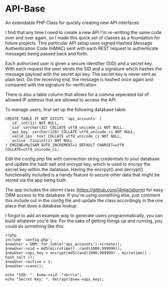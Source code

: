 # API-Base
An extendable PHP Class for quickly creating new API interfaces

I find that any time I need to create a new API I'm re-writting the same code over and over again, so I made this quick set of classes as a foundation for future projects.
This particular API setup uses signed Hashed Message Authentication Code (HMAC) sent with each REST request to authenticate messages being passed back and forth.

Each authorized user is given a secure identifier (SID) and a secret key.  With each request the user sends the SID and a signature which hashes the message payload with the secret api key.  The secret key is never sent as plain text. On the receiving end, the message is hashed once again and compared with the signature for verification.

There is also a table column that allows for a comma seperated list of allowed IP address that are allowed to access the API.

To manage users, first set up the following database table:

```
CREATE TABLE IF NOT EXISTS `api_accounts` (
  `id` int(11) NOT NULL,
  `sid` varchar(32) COLLATE utf8_unicode_ci NOT NULL,
  `api_key` varchar(128) COLLATE utf8_unicode_ci NOT NULL,
  `valid_ips` text COLLATE utf8_unicode_ci NOT NULL,
  `active` tinyint(1) NOT NULL
) ENGINE=MyISAM AUTO_INCREMENT=1 DEFAULT CHARSET=utf8 COLLATE=utf8_unicode_ci;
```

Edit the *config.php* file with connection string credentials to your database and update the hash salt and encrypt key, which is used to encrpy the secret key within the database.  Having the encrpyt() and decrypt() functionality included is a handy feature to secure other data that might be stored via the app being built.

The app includes the *idiorm* class (https://github.com/j4mie/idiorm) for easy ORM access to the database.  If you're using something else, just comment this include out in the config file and update the class accordingly in the one place that does a database lookup.

I forgot to add an example way to generate users programmatically, you can build whatever you'd like.  For the sake of getting things up and running, you could do something like this:

```
<?php
include 'config.php';
$newUser = ORM::for_table('api_accounts')->create();
$newUser->sid = md5(microtime(). rand(1000,999999));
$newUser->api_key = encrypt(md5(rand(1000,999999) . microtime() . hash_salt ));
$newUser->active = 1;
$newUser->save();

echo "SID: ". $new->sid ."<br>\n";
echo "Secret Key: ". decrypt($new->api_key);
```
